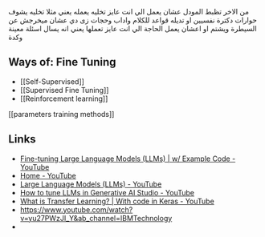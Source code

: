 من الاخر تظبط المودل عشان يعمل الي انت عايز تخليه يعمله
يعني مثلا تخليه يشوف حوارات دكترة نفسيين او تديله قواعد للكلام واداب وحجات زى دي
عشان ميخرجش عن السيطرة ويشتم او اعشان يعمل الحاجة الي انت عايز تعملها
يعني انه يسال اسئلة معينة وكدة

## Ways of: Fine Tuning 
- [[Self-Supervised]]
- [[Supervised Fine Tuning]]
- [[Reinforcement learning]]

[[parameters training methods]]
## Links
- [Fine-tuning Large Language Models (LLMs) | w/ Example Code - YouTube](https://www.youtube.com/watch?v=eC6Hd1hFvos)
- [Home - YouTube](https://www.youtube.com/playlist?list=PLZbbT5o_s2xq7LwI2y8_QtvuXZedL6tQUtfgvb)
- [Large Language Models (LLMs) - YouTube](https://www.youtube.com/playlist?list=PLz-ep5RbHosU2hnz5ejezwaYpdMutMVB0)
- [How to tune LLMs in Generative AI Studio - YouTube](https://www.youtube.com/watch?v=4A4W03qUTsw)
- [What is Transfer Learning? | With code in Keras - YouTube](https://www.youtube.com/watch?v=DyPW-994t7w)
- https://www.youtube.com/watch?v=yu27PWzJI_Y&ab_channel=IBMTechnology
- 